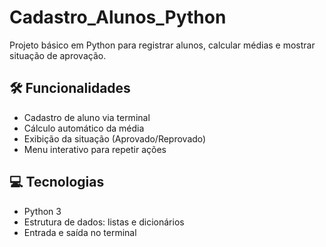 # Cadastro_Alunos_Python
Projeto básico em Python para registrar alunos, calcular médias e mostrar situação de aprovação.

## 🛠️ Funcionalidades

- Cadastro de aluno via terminal
- Cálculo automático da média
- Exibição da situação (Aprovado/Reprovado)
- Menu interativo para repetir ações

## 💻 Tecnologias

- Python 3
- Estrutura de dados: listas e dicionários
- Entrada e saída no terminal
